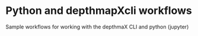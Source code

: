 # Python and depthmapXcli workflows
Sample workflows for working with the depthmaX CLI and python (jupyter)

